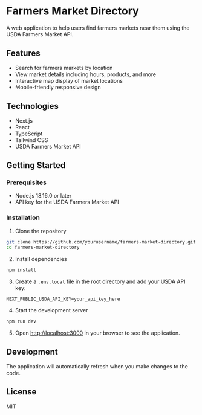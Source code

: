 # Farmers Market Directory

A web application to help users find farmers markets near them using the USDA Farmers Market API.

## Features

- Search for farmers markets by location
- View market details including hours, products, and more
- Interactive map display of market locations
- Mobile-friendly responsive design

## Technologies

- Next.js
- React
- TypeScript
- Tailwind CSS
- USDA Farmers Market API

## Getting Started

### Prerequisites

- Node.js 18.16.0 or later
- API key for the USDA Farmers Market API

### Installation

1. Clone the repository
```bash
git clone https://github.com/yourusername/farmers-market-directory.git
cd farmers-market-directory
```

2. Install dependencies
```bash
npm install
```

3. Create a `.env.local` file in the root directory and add your USDA API key:
```
NEXT_PUBLIC_USDA_API_KEY=your_api_key_here
```

4. Start the development server
```bash
npm run dev
```

5. Open [http://localhost:3000](http://localhost:3000) in your browser to see the application.

## Development

The application will automatically refresh when you make changes to the code.

## License

MIT

